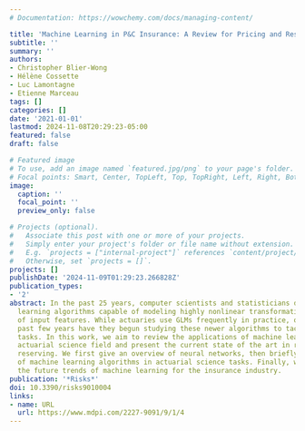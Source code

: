 ```yaml
---
# Documentation: https://wowchemy.com/docs/managing-content/

title: 'Machine Learning in P&C Insurance: A Review for Pricing and Reserving'
subtitle: ''
summary: ''
authors:
- Christopher Blier-Wong
- Hélène Cossette
- Luc Lamontagne
- Etienne Marceau
tags: []
categories: []
date: '2021-01-01'
lastmod: 2024-11-08T20:29:23-05:00
featured: false
draft: false

# Featured image
# To use, add an image named `featured.jpg/png` to your page's folder.
# Focal points: Smart, Center, TopLeft, Top, TopRight, Left, Right, BottomLeft, Bottom, BottomRight.
image:
  caption: ''
  focal_point: ''
  preview_only: false

# Projects (optional).
#   Associate this post with one or more of your projects.
#   Simply enter your project's folder or file name without extension.
#   E.g. `projects = ["internal-project"]` references `content/project/deep-learning/index.md`.
#   Otherwise, set `projects = []`.
projects: []
publishDate: '2024-11-09T01:29:23.266828Z'
publication_types:
- '2'
abstract: In the past 25 years, computer scientists and statisticians developed machine
  learning algorithms capable of modeling highly nonlinear transformations and interactions
  of input features. While actuaries use GLMs frequently in practice, only in the
  past few years have they begun studying these newer algorithms to tackle insurance-related
  tasks. In this work, we aim to review the applications of machine learning to the
  actuarial science field and present the current state of the art in ratemaking and
  reserving. We first give an overview of neural networks, then briefly outline applications
  of machine learning algorithms in actuarial science tasks. Finally, we summarize
  the future trends of machine learning for the insurance industry.
publication: '*Risks*'
doi: 10.3390/risks9010004
links:
- name: URL
  url: https://www.mdpi.com/2227-9091/9/1/4
---
```

